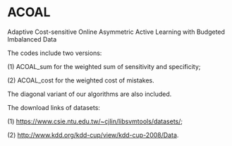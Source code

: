 # ACOAL
Adaptive Cost-sensitive Online Asymmetric Active Learning with Budgeted Imbalanced Data 

The codes include two versions: 

(1) ACOAL_sum for the weighted sum of sensitivity and specificity; 

(2) ACOAL_cost for the weighted cost of mistakes.

The diagonal variant of our algorithms are also included. 

The download links of datasets: 

(1) https://www.csie.ntu.edu.tw/~cjlin/libsvmtools/datasets/; 

(2) http://www.kdd.org/kdd-cup/view/kdd-cup-2008/Data.
